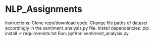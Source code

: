 # NLP_Assignments
Instructions:
Clone repo/download code.
Change file paths of dataset accordingly in the sentiment_analysis.py file. 
Install dependencies: pip install -r requirements.txt
Run: python sentiment_analysis.py
